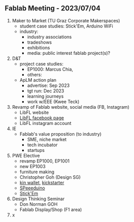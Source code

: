 ## Fablab Meeting - 2023/07/04
1. Maker to Market (TU Graz Corporate Makerspaces)
   - student case studies: Stick'Em, Arduino WiFi
   - industry:
     - industry associations
     - tradeshows
     - exhibitions
     - media: public interest fablab project(s)?
2. D&T
   - project case studies:
     - EP1000: Marcus Chia, 
     - others:
   - ApLM action plan
     - advertise: Sep 2023
     - tgt run: Dec 2023
     - learning journeys
     - work w/EEE (Kwee Teck)
3. Revamp of Fablab website, social media (FB, Instagram)
   - LibFL website
   - [LibFL facebook page](https://www.facebook.com/search/top?q=singapore%20polytechnic%20library%20%26%20fablab)
   - LibFL instagram account
4. IE
   - Fablab's value proposition (to industry)
     - SME, niche market
     - tech incubator
     - startups
5. PWE Elective
   - revamp EP1000, EP1001
   - new EP1003
   - furniture making
   - Christopher Goh (Design SG)
   - [kin wallet](https://cde.nus.edu.sg/did/), [kickstarter](https://www.kickstarter.com/projects/19308538/kin-worlds-first-wallet-that-sorts-your-cash-in-a/posts/2209453)
   - [SPeeeduino](https://www.instructables.com/SPEEEduino-Setting-It-Up-Version-10/)
   - [Stick'Em](https://stickem.sg/)
7. Design Thinking Seminar
   - Don Norman GOH
   - Fablab Display/Shop (F1 area)
9. x 
